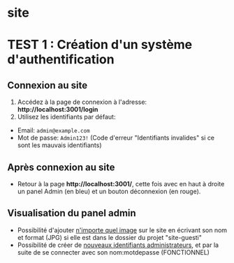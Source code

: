 # site

# TEST 1 : Création d'un système d'authentification


## Connexion au site

1. Accédez à la page de connexion à l'adresse: **http://localhost:3001/login**
2. Utilisez les identifiants par défaut:
- Email: `admin@example.com`
- Mot de passe: `Admin123!`
(Code d'erreur "Identifiants invalides" si ce sont les mauvais identifiants)

## Après connexion au site

- Retour à la page **http://localhost:3001/**, cette fois avec en haut à droite un panel Admin (en bleu) et un bouton déconnexion (en rouge).

## Visualisation du panel admin

- Possibilité d'ajouter [n'importe quel image](https://cdn.discordapp.com/attachments/1414290685259022456/1414291638225735752/A7D139F2-ED02-4107-AB40-F185FA1E6C5F.png?ex=68bf093a&is=68bdb7ba&hm=4b61f766ea3e3551ef4b1132ecf9dc9ac4162e78311ae6b53ab803324b63faae) sur le site en écrivant son nom et format (JPG) si elle est dans le dossier du projet "site-guesti"
- Possibilité de créer de [nouveaux identifiants administrateurs](https://cdn.discordapp.com/attachments/1414290685259022456/1414291752701132922/A0AE53BB-67F3-432C-9EE4-3C90491BB8ED.png?ex=68bf0956&is=68bdb7d6&hm=f97121ba7c6ae3538250d7d8e91356a15af2ab462844af5913cd674ae8699d24), et par la suite de se connecter avec son nom:motdepasse (FONCTIONNEL)
